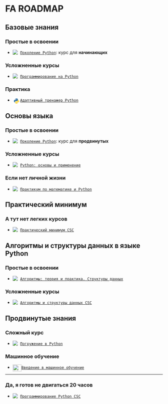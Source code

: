 # FA ROADMAP
## Базовые знания
### Простые в освоении
* [<img align="left" width="24px" src="https://stepik.org/media/cache/images/courses/58852/cover_hlwvgkW/118b116c9d5f2462ab1ffd83a943f250.png"/>][Поколение Python курс для начинающих] [`Поколение Python`](https://stepik.org/course/58852): курс для **начинающих**
### Усложненные курсы
* [<img align="left" width="24px" src="https://stepik.org/media/cache/images/courses/67/cover/a58221f521114b81084c0f72200131c0.png"/>][Программирование на Python] [`Программирование на Python`](https://stepik.org/course/67)
### Практика
* [<img align="left" width="24px" src="https://raw.githubusercontent.com/github/explore/80688e429a7d4ef2fca1e82350fe8e3517d3494d/topics/python/python.png"/>][Адаптивный тренажер Python] [`Адаптивный тренажер Python`](https://stepik.org/course/431)
## Основы языка
### Простые в освоении
* [<img align="left" width="24px" src="https://stepik.org/media/cache/images/courses/68343/cover_EN6SLjk/133cb342e4963ffe4864feadbe9933fc.png"/>][Поколение Python курс для продвинутых] [`Поколение Python`](https://stepik.org/course/68343): курс для **продвинутых**
### Усложненные курсы
* [<img align="left" width="24px" src="https://stepik.org/media/cache/images/courses/512/cover/eb1565502f1f11a0a2d248656ba5ae7c.jpg"/>][Python: основы и применение] [`Python: основы и применение`](https://stepik.org/course/512)
### Если нет личной жизни
* [<img align="left" width="24px" src="https://stepik.org/media/cache/images/courses/3356/cover/5a65ad56b3a9257f9d8ba67c7886cde2.png"/>][Практикум по математике и Python] [`Практикум по математике и Python`](https://stepik.org/course/3356)


## Практический минимум
### А тут нет легких курсов
* [<img align="left" width="24px" src="https://cdn3.iconfinder.com/data/icons/tango-icon-library/48/face-monkey-256.png"/>][Практический минимум CSC] [`Практический минимум CSC`](https://youtube.com/playlist?list=PLlb7e2G7aSpT5DX9rQKnmZMK0DG7dWrUc)


## Алгоритмы и структуры данных в языке Python
### Простые в освоении
* [<img align="left" width="24px" src="https://stepik.org/media/cache/images/courses/1547/cover/993fc7434868f813ed6b49792d7d9726.png"/>][Алгоритмы: теория и практика. Структуры данных] [`Алгоритмы: теория и практика. Структуры данных`](https://stepik.org/course/1547)

### Усложненные курсы
* [<img align="left" width="24px" src="https://yt3.ggpht.com/BDdqOhKpJJgGXy5HVSz0rFJK5C4HFALG2P0TPzOqw7Mob0SClmfxHUN20ueeXNWJA8wIPczpLg=s88-c-k-c0x00ffffff-no-rj"/>][Алгоритмы и структуры данных CSC] [`Алгоритмы и структуры данных CSC`](https://youtube.com/playlist?list=PLlb7e2G7aSpTZN_zRrbpVJUvB-pTuM_VL)

## Продвинутые знания
### Сложный курс
* [<img align="left" width="24px" src="https://miro.medium.com/max/1200/1*WlYOcvNkNpOLeLhhOfw2GQ.png"/>][Погружение в Python] [`Погружение в Python`](https://www.coursera.org/learn/diving-in-python)

### Машинное обучение
* [<img align="left" width="28px" height='22px' src="https://www.vippng.com/png/full/271-2710011_deploy-model-ai-machine-learning-icon-free.png"/>][Введение в машинное обучение] [`Введение в машинное обучение`](https://www.coursera.org/learn/vvedenie-mashinnoe-obuchenie)

----

### Да, я готов не двигаться 20 часов
* [<img align="left" width="24px" src="https://www.jing.fm/clipimg/full/60-605984_demon-png-download-png-image-with-transparent-background.png"/>][Программирование Python CSC] [`Программирование Python CSC`](https://www.youtube.com/playlist?list=PLlb7e2G7aSpQmGnhrxlqI4iMXNv4R7khy)



[Поколение Python курс для начинающих]: https://stepik.org/course/58852
[Поколение Python курс для продвинутых]: https://stepik.org/course/68343
[Программирование на Python]: https://stepik.org/course/67
[Адаптивный тренажер Python]: https://stepik.org/course/431
[Python: основы и применение]: https://stepik.org/course/512
[Практикум по математике и Python]: https://stepik.org/course/3356
[Алгоритмы: теория и практика. Структуры данных]: https://stepik.org/course/1547
[Алгоритмы и структуры данных CSC]: https://youtube.com/playlist?list=PLlb7e2G7aSpTZN_zRrbpVJUvB-pTuM_VL
[Практический минимум CSC]: https://youtube.com/playlist?list=PLlb7e2G7aSpT5DX9rQKnmZMK0DG7dWrUc
[Программирование Python CSC]: https://www.youtube.com/playlist?list=PLlb7e2G7aSpQmGnhrxlqI4iMXNv4R7khy
[Погружение в Python]: https://www.coursera.org/learn/diving-in-python
[Введение в машинное обучение]: https://www.coursera.org/learn/vvedenie-mashinnoe-obuchenie
